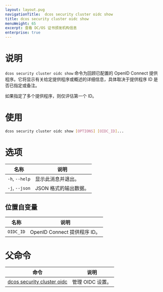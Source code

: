 ```yaml
---
layout: layout.pug
navigationTitle:  dcos security cluster oidc show
title: dcos security cluster oidc show
menuWeight: 65
excerpt: 查看 DC/OS 证书颁发机构信息
enterprise: true
---
```


# 说明

`dcos security cluster oidc show` 命令为回顾已配置的 OpenID Connect 提供程序。它将显示有关给定提供程序或概述的详细信息，具体取决于提供程序 ID 是否已指定或备注。

如果指定了多个提供程序，则仅评估第一个 ID。

# 使用

```bash
dcos security cluster oidc show [OPTIONS] [OIDC_ID]...
```

# 选项

| 名称 | 说明 |
|----------------|-------------------|
|  `-h`, `--help` |                显示此消息并退出。|
|  `-j`, `--json` | JSON 格式的输出数据。|


## 位置自变量

| 名称 | 说明 |
|--------|------------------|
| `OIDC_ID` | OpenID Connect 提供程序 ID。 |

# 父命令

| 命令 | 说明 |
|---------|-------------|
| [dcos security cluster oidc](/mesosphere/dcos/cn/2.0/cli/command-reference/dcos-security/dcos-security-cluster/dcos-security-cluster-oidc/) | 管理 OIDC 设置。 |
